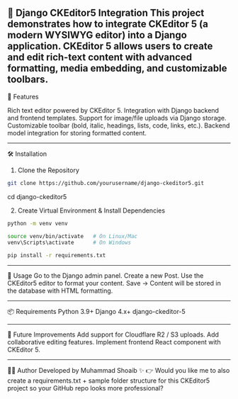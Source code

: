📝 Django CKEditor5 Integration
This project demonstrates how to integrate CKEditor 5 (a modern WYSIWYG editor) into a Django application. CKEditor 5 allows users to create and edit rich-text content with advanced formatting, media embedding, and customizable toolbars.
---

🚀 Features

Rich text editor powered by CKEditor 5.
Integration with Django backend and frontend templates.
Support for image/file uploads via Django storage.
Customizable toolbar (bold, italic, headings, lists, code, links, etc.).
Backend model integration for storing formatted content.

---
🛠️ Installation
1. Clone the Repository
```bash
git clone https://github.com/yourusername/django-ckeditor5.git
```
cd django-ckeditor5

2. Create Virtual Environment & Install Dependencies
```bash
python -m venv venv
```
```bash
source venv/bin/activate   # On Linux/Mac
venv\Scripts\activate      # On Windows
```

```bash
pip install -r requirements.txt
```

---

📖 Usage
Go to the Django admin panel.
Create a new Post.
Use the CKEditor5 editor to format your content.
Save → Content will be stored in the database with HTML formatting.

---

📦 Requirements
Python 3.9+
Django 4.x+
django-ckeditor-5

---

🔮 Future Improvements
Add support for Cloudflare R2 / S3 uploads.
Add collaborative editing features.
Implement frontend React component with CKEditor 5.

---

👨‍💻 Author
Developed by Muhammad Shoaib ✨
👉 Would you like me to also create a requirements.txt + sample folder structure for this CKEditor5 project so your GitHub repo looks more professional?

